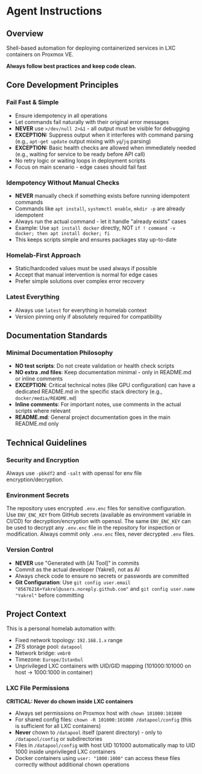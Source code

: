 # Agent Instructions

<!--
    CRITICAL: This file must be kept identical to CLAUDE.md
    Both files need the same context and guidelines for all AI assistants.
    Any changes made to one file must be mirrored in the other exactly.
-->

## Overview

Shell-based automation for deploying containerized services in LXC containers on Proxmox VE.

**Always follow best practices and keep code clean.**

## Core Development Principles

### Fail Fast & Simple
- Ensure idempotency in all operations
- Let commands fail naturally with their original error messages
- **NEVER** use `>/dev/null 2>&1` - all output must be visible for debugging
- **EXCEPTION:** Suppress output when it interferes with command parsing (e.g., `apt-get update` output mixing with `yq`/`jq` parsing)
- **EXCEPTION:** Basic health checks are allowed when immediately needed (e.g., waiting for service to be ready before API call)
- No retry logic or waiting loops in deployment scripts
- Focus on main scenario - edge cases should fail fast

### Idempotency Without Manual Checks
- **NEVER** manually check if something exists before running idempotent commands
- Commands like `apt install`, `systemctl enable`, `mkdir -p` are already idempotent
- Always run the actual command - let it handle "already exists" cases
- Example: Use `apt install docker` directly, NOT `if ! command -v docker; then apt install docker; fi`
- This keeps scripts simple and ensures packages stay up-to-date

### Homelab-First Approach
- Static/hardcoded values must be used always if possible
- Accept that manual intervention is normal for edge cases
- Prefer simple solutions over complex error recovery

### Latest Everything
- Always use `latest` for everything in homelab context
- Version pinning only if absolutely required for compatibility

## Documentation Standards

### Minimal Documentation Philosophy
- **NO test scripts**: Do not create validation or health check scripts
- **NO extra .md files**: Keep documentation minimal - only in README.md or inline comments
- **EXCEPTION**: Critical technical notes (like GPU configuration) can have a dedicated README.md in the specific stack directory (e.g., `docker/media/README.md`)
- **Inline comments**: For important notes, use comments in the actual scripts where relevant
- **README.md**: General project documentation goes in the main README.md only

## Technical Guidelines

### Security and Encryption
Always use `-pbkdf2` and `-salt` with openssl for env file encryption/decryption.

### Environment Secrets
The repository uses encrypted `.env.enc` files for sensitive configuration. Use `ENV_ENC_KEY` from GitHub secrets (available as environment variable in CI/CD) for decryption/encryption with openssl. The same `ENV_ENC_KEY` can be used to decrypt any `.env.enc` file in the repository for inspection or modification. Always commit only `.env.enc` files, never decrypted `.env` files.

### Version Control
- **NEVER** use "Generated with [AI Tool]" in commits
- Commit as the actual developer (Yakrel), not as AI
- Always check code to ensure no secrets or passwords are committed
- **Git Configuration**: Use `git config user.email "85676216+Yakrel@users.noreply.github.com"` and `git config user.name "Yakrel"` before committing

## Project Context

This is a personal homelab automation with:
- Fixed network topology: `192.168.1.x` range
- ZFS storage pool: `datapool`
- Network bridge: `vmbr0`
- Timezone: `Europe/Istanbul`
- Unprivileged LXC containers with UID/GID mapping (101000:101000 on host → 1000:1000 in container)

### LXC File Permissions
**CRITICAL: Never do chown inside LXC containers**
- Always set permissions on Proxmox host with `chown 101000:101000`
- For shared config files: `chown -R 101000:101000 /datapool/config` (this is sufficient for all LXC containers)
- **Never** chown to `/datapool` itself (parent directory) - only to `/datapool/config` or subdirectories
- Files in `/datapool/config` with host UID 101000 automatically map to UID 1000 inside unprivileged LXC containers
- Docker containers using `user: "1000:1000"` can access these files correctly without additional chown operations